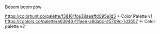 Booom boom pow

https://colorhunt.co/palette/f38181fce38aeaffd095e1d3 <-Color Palette v1
https://coolors.co/palette/e63946-f1faee-a8dadc-457b9d-1d3557 <- Color palette v2